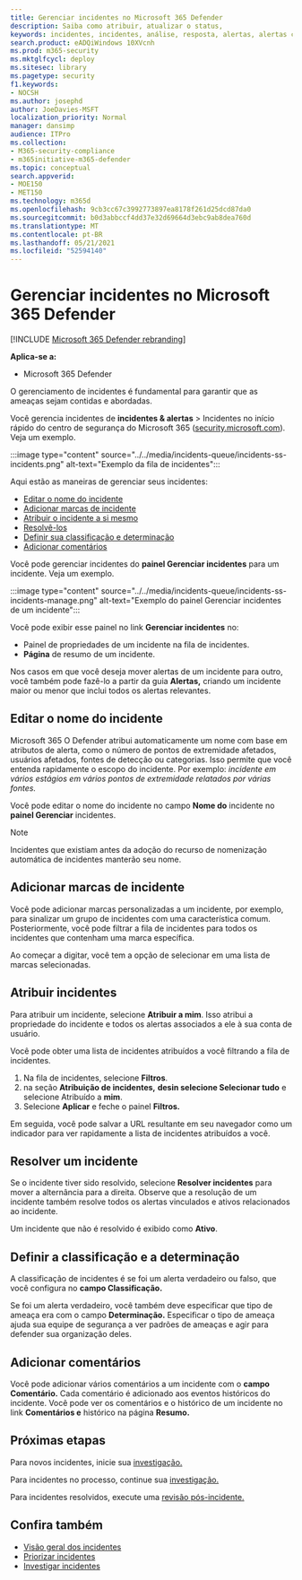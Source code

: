 ```yaml
---
title: Gerenciar incidentes no Microsoft 365 Defender
description: Saiba como atribuir, atualizar o status,
keywords: incidentes, incidentes, análise, resposta, alertas, alertas correlacionados, atribuir, atualizar, status, gerenciar, classificação, microsoft, 365, m365
search.product: eADQiWindows 10XVcnh
ms.prod: m365-security
ms.mktglfcycl: deploy
ms.sitesec: library
ms.pagetype: security
f1.keywords:
- NOCSH
ms.author: josephd
author: JoeDavies-MSFT
localization_priority: Normal
manager: dansimp
audience: ITPro
ms.collection:
- M365-security-compliance
- m365initiative-m365-defender
ms.topic: conceptual
search.appverid:
- MOE150
- MET150
ms.technology: m365d
ms.openlocfilehash: 9cb3cc67c3992773897ea8178f261d25dcd87da0
ms.sourcegitcommit: b0d3abbccf4dd37e32d69664d3ebc9ab8dea760d
ms.translationtype: MT
ms.contentlocale: pt-BR
ms.lasthandoff: 05/21/2021
ms.locfileid: "52594140"
---
```

# <a name="manage-incidents-in-microsoft-365-defender"></a>Gerenciar incidentes no Microsoft 365 Defender

[!INCLUDE [Microsoft 365 Defender rebranding](../includes/microsoft-defender.md)]


**Aplica-se a:**
- Microsoft 365 Defender

O gerenciamento de incidentes é fundamental para garantir que as ameaças sejam contidas e abordadas.

Você gerencia incidentes de **incidentes & alertas** > Incidentes no início rápido do centro de segurança do Microsoft 365 ([security.microsoft.com](https://security.microsoft.com)). Veja um exemplo.

:::image type="content" source="../../media/incidents-queue/incidents-ss-incidents.png" alt-text="Exemplo da fila de incidentes":::

Aqui estão as maneiras de gerenciar seus incidentes:

- [Editar o nome do incidente](#edit-the-incident-name)
- [Adicionar marcas de incidente](#add-incident-tags)
- [Atribuir o incidente a si mesmo](#assign-incidents)
- [Resolvê-los](#resolve-an-incident)
- [Definir sua classificação e determinação](#set-the-classification-and-determination)
- [Adicionar comentários](#add-comments)

Você pode gerenciar incidentes do **painel Gerenciar incidentes** para um incidente. Veja um exemplo.

:::image type="content" source="../../media/incidents-queue/incidents-ss-incidents-manage.png" alt-text="Exemplo do painel Gerenciar incidentes de um incidente":::

Você pode exibir esse painel no link **Gerenciar incidentes** no:

- Painel de propriedades de um incidente na fila de incidentes.
- **Página** de resumo de um incidente.

Nos casos em que você deseja mover alertas de um incidente para outro, você também pode fazê-lo a partir da guia **Alertas,** criando um incidente maior ou menor que inclui todos os alertas relevantes.

## <a name="edit-the-incident-name"></a>Editar o nome do incidente

Microsoft 365 O Defender atribui automaticamente um nome com base em atributos de alerta, como o número de pontos de extremidade afetados, usuários afetados, fontes de detecção ou categorias. Isso permite que você entenda rapidamente o escopo do incidente. Por exemplo: *incidente em vários estágios em vários pontos de extremidade relatados por várias fontes.*

Você pode editar o nome do incidente no campo **Nome do** incidente no **painel Gerenciar** incidentes.

> [!NOTE]
> Incidentes que existiam antes da adoção do recurso de nomenização automática de incidentes manterão seu nome.

## <a name="add-incident-tags"></a>Adicionar marcas de incidente

Você pode adicionar marcas personalizadas a um incidente, por exemplo, para sinalizar um grupo de incidentes com uma característica comum. Posteriormente, você pode filtrar a fila de incidentes para todos os incidentes que contenham uma marca específica.

Ao começar a digitar, você tem a opção de selecionar em uma lista de marcas selecionadas.

## <a name="assign-incidents"></a>Atribuir incidentes

Para atribuir um incidente, selecione **Atribuir a mim**. Isso atribui a propriedade do incidente e todos os alertas associados a ele à sua conta de usuário.

Você pode obter uma lista de incidentes atribuídos a você filtrando a fila de incidentes. 

1. Na fila de incidentes, selecione **Filtros**.
2. na seção **Atribuição de incidentes,** **desin selecione Selecionar tudo** e selecione Atribuído a **mim**.
3. Selecione **Aplicar** e feche o painel **Filtros.**

Em seguida, você pode salvar a URL resultante em seu navegador como um indicador para ver rapidamente a lista de incidentes atribuídos a você.

## <a name="resolve-an-incident"></a>Resolver um incidente

Se o incidente tiver sido resolvido, selecione **Resolver incidentes** para mover a alternância para a direita. Observe que a resolução de um incidente também resolve todos os alertas vinculados e ativos relacionados ao incidente.

Um incidente que não é resolvido é exibido como **Ativo**.

## <a name="set-the-classification-and-determination"></a>Definir a classificação e a determinação

A classificação de incidentes é se foi um alerta verdadeiro ou falso, que você configura no **campo Classificação.** 

Se foi um alerta verdadeiro, você também deve especificar que tipo de ameaça era com o campo **Determinação.** Especificar o tipo de ameaça ajuda sua equipe de segurança a ver padrões de ameaças e agir para defender sua organização deles. 

## <a name="add-comments"></a>Adicionar comentários

Você pode adicionar vários comentários a um incidente com o **campo Comentário.** Cada comentário é adicionado aos eventos históricos do incidente. Você pode ver os comentários e o histórico de um incidente no link **Comentários e** histórico na página **Resumo.**

## <a name="next-steps"></a>Próximas etapas

Para novos incidentes, inicie sua [investigação.](investigate-incidents.md)

Para incidentes no processo, continue sua [investigação.](investigate-incidents.md)

Para incidentes resolvidos, execute uma [revisão pós-incidente.](first-incident-post.md)

## <a name="see-also"></a>Confira também

- [Visão geral dos incidentes](incidents-overview.md)
- [Priorizar incidentes](incident-queue.md)
- [Investigar incidentes](investigate-incidents.md)
